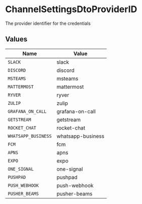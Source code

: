 # ChannelSettingsDtoProviderID

The provider identifier for the credentials


## Values

| Name                | Value               |
| ------------------- | ------------------- |
| `SLACK`             | slack               |
| `DISCORD`           | discord             |
| `MSTEAMS`           | msteams             |
| `MATTERMOST`        | mattermost          |
| `RYVER`             | ryver               |
| `ZULIP`             | zulip               |
| `GRAFANA_ON_CALL`   | grafana-on-call     |
| `GETSTREAM`         | getstream           |
| `ROCKET_CHAT`       | rocket-chat         |
| `WHATSAPP_BUSINESS` | whatsapp-business   |
| `FCM`               | fcm                 |
| `APNS`              | apns                |
| `EXPO`              | expo                |
| `ONE_SIGNAL`        | one-signal          |
| `PUSHPAD`           | pushpad             |
| `PUSH_WEBHOOK`      | push-webhook        |
| `PUSHER_BEAMS`      | pusher-beams        |